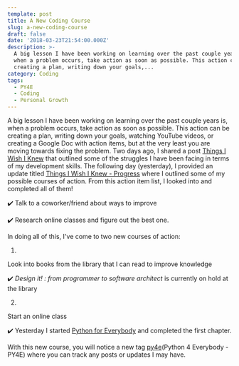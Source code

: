 ```yaml
---
template: post
title: A New Coding Course
slug: a-new-coding-course
draft: false
date: '2018-03-23T21:54:00.000Z'
description: >-
  A big lesson I have been working on learning over the past couple years is,
  when a problem occurs, take action as soon as possible. This action can be
  creating a plan, writing down your goals,...
category: Coding
tags:
  - PY4E
  - Coding
  - Personal Growth
---
```


A big lesson I have been working on learning over the past couple years is, when a problem occurs, take action as soon as possible. This action can be creating a plan, writing down your goals, watching YouTube videos, or creating a Google Doc with action items, but at the very least you are moving towards fixing the problem. Two days ago, I shared a post [Things I Wish I Knew](/2018/03/21/things-i-wish-i-knew.html) that outlined some of the struggles I have been facing in terms of my development skills. The following day (yesterday), I provided an update titled [Things I Wish I Knew - Progress](/2018/03/22/coding-course-updates.html) where I outlined some of my possible courses of action. From this action item list, I looked into and completed all of them!

✔️ Talk to a coworker/friend about ways to improve

✔️ Research online classes and figure out the best one.

In doing all of this, I've come to two new courses of action:

1.
Look into books from the library that I can read to improve knowledge

✔️ *Design it! : from programmer to software architect* is currently on hold at the library

2.
Start an online class

✔️ Yesterday I started [Python for Everybody](https://www.py4e.com/) and completed the first chapter.

With this new course, you will notice a new tag [py4e](/tag/py4e.html)(Python 4 Everybody - PY4E) where you can track any posts or updates I may have.

